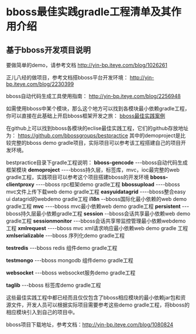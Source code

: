 # bboss最佳实践gradle工程清单及其作用介绍

## **基于bboss开发项目说明**

要做简单的demo，请参考文档
http://yin-bp.iteye.com/blog/1026261

正儿八经的做项目，参考文档搭bboss平台开发环境：
http://yin-bp.iteye.com/blog/2230399

bboss自动代码生成工具使用指南：
http://yin-bp.iteye.com/blog/2256948
    
如需使用bboss中某个模块，那么这个地方可以找到各模块最小依赖gradle工程，你可以直接在此基础上开启bboss框架开发之旅：
[bboss最佳实践案例](https://github.com/bbossgroups/bestpractice)

在github上可以找到bboss各模块的eclise最佳实践工程，它们的github存放地址为：
https://github.com/bbossgroups/bestpractice
其中的demoproject是比较完整的bboss demo gradle项目，实际项目可以参考该工程搭建自己的项目开发环境。

bestpractice目录下gradle工程说明：
**bboss-gencode**
---bboss自动代码生成框架模块
**demoproject**
----bboss持久层，标签库，mvc，ioc最完整的web gradle工程，实践项目可以参考这个项目搭建bboss的开发环境
**bboss-clientproxy**
----bboss rpc框架demo gradle工程 
**bbossupload**
----bboss mvc文件上传下载web demo gradle工程
**easyuidatagrid**
----bboss整合easy ui datagrid的webdemo gradle工程
**i18n**
--bboss国际化最小依赖的web demo gradle工程
**mvc**
----bboss mvc最小依赖web demo gradle工程
**persistent**
---bboss持久层最小依赖gradle工程
**session**
--bboss会话共享最小依赖web demo gradle工程
**sessionmonitor**
---bboss会话共享带监控管理最小依赖webdemo工程
**xmlrequest**
----bboss mvc xml请求响应最小依赖web demo gradle 工程
**xmlserializable**
---bboss 序列化demo gradle工程

**testredis**
---bboss redis 组件demo gradle工程

**testmongo**
---bboss mongodb 组件demo gradle工程

**websocket**
---bboss websocket服务demo gradle工程

**taglib**
---bboss 标签库demo gradle工程

这些最佳实践工程中都已经而且仅仅包含了bboss相应模块的最小依赖jar包和资源文件，开发人员可以根据实际项目需要参考这些demo gradle工程，将bboss的相应模块引入到自己的项目中。

bboss项目下载地址，参考文档：http://yin-bp.iteye.com/blog/1080824